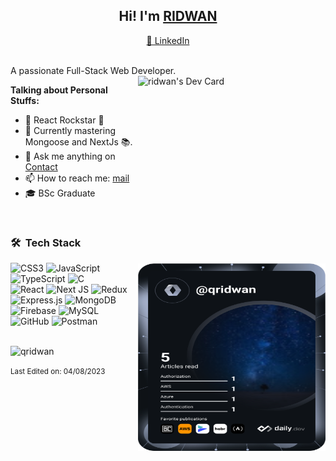 <h2 align="center">Hi! 
	I'm <a target="_blank" href="https://qridwan.com">RIDWAN</a></h2>
<p align="center">
  <a target="_blank" href="https://www.linkedin.com/in/qridwan/"> 💼 LinkedIn </a>
</p>
<br>
A passionate Full-Stack Web Developer.
<img align="right" src="https://gph.is/g/4wOjJWj" width="300" height="300" alt="ridwan's Dev Card"/>
<a align="right" href="https://app.daily.dev/qridwan"><img align="right" src="./devcard.svg" width="300" height="300" alt="ridwan's Dev Card"/></a>


**Talking about Personal Stuffs:**
- 🚀 React Rockstar 🌟
- 🌱 Currently mastering Mongoose and NextJs 📚.
- 💬 Ask me anything on [Contact](https://qridwan.com/contact)
- 📫 How to reach me: [mail](mailto:mail@qridwan.com)
- 🎓 BSc Graduate

<br>
<h3> 🛠 &nbsp;Tech Stack</h3>
 <p>
	  <img align="right" src="https://github-readme-stats-sigma-five.vercel.app/api/top-langs/?username=qridwan&layout=compact&theme=highcontrast" alt=""/>
  </p>
  
  ![CSS3](https://img.shields.io/badge/css3-%231572B6.svg?style=for-the-badge&logo=css3&logoColor=white)
  ![JavaScript](https://img.shields.io/badge/javascript-%23323330.svg?style=for-the-badge&logo=javascript&logoColor=%23F7DF1E)
  ![TypeScript](https://img.shields.io/badge/typescript-%23007ACC.svg?style=for-the-badge&logo=typescript&logoColor=white)
  ![C](https://img.shields.io/badge/c-%23007ACC.svg?style=for-the-badge&logo=c&logoColor=white) </br>
  ![React](https://img.shields.io/badge/react-%2320232a.svg?style=for-the-badge&logo=react&logoColor=%2361DAFB)
  ![Next JS](https://img.shields.io/badge/Next-black?style=for-the-badge&logo=next.js&logoColor=white)
  ![Redux](https://img.shields.io/badge/redux-%23593d88.svg?style=for-the-badge&logo=redux&logoColor=white) </br>
  ![Express.js](https://img.shields.io/badge/express.js-%23404d59.svg?style=for-the-badge&logo=express&logoColor=%2361DAFB)
  ![MongoDB](https://img.shields.io/badge/MongoDB-%234ea94b.svg?style=for-the-badge&logo=mongodb&logoColor=white)
  ![Firebase](https://img.shields.io/badge/firebase-%23039BE5.svg?style=for-the-badge&logo=firebase) 
  ![MySQL](https://img.shields.io/badge/mysql-%2300f.svg?style=for-the-badge&logo=mysql&logoColor=white)</br>
  ![GitHub](https://img.shields.io/badge/github-%23121011.svg?style=for-the-badge&logo=github&logoColor=white)
  ![Postman](https://img.shields.io/badge/Postman-FF6C37?style=for-the-badge&logo=postman&logoColor=white)
  </br> </br>

<p><img  src="https://github-readme-streak-stats.herokuapp.com/?user=qridwan&theme=highcontrast" alt="qridwan" /></p>

<small> Last Edited on: 04/08/2023 </small>

